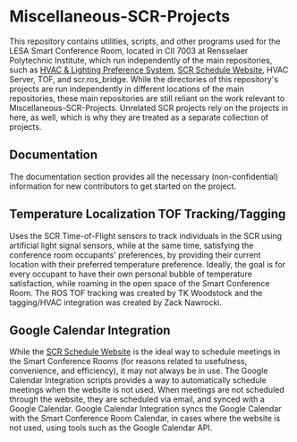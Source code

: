 # Miscellaneous-SCR-Projects
This repository contains utilities, scripts, and other programs used for the LESA Smart Conference Room, located in CII 7003 at Rensselaer Polytechnic Institute, which run
independently of the main repositories, such as [HVAC & Lighting Preference System](https://github.com/zacknawrocki/HVAC-and-Lighting-Preference-System),
[SCR Schedule Website](https://github.com/zacknawrocki/HVACWebsite), HVAC Server, TOF, and scr.ros_bridge. While the directories of this repository's projects are run independently in different locations of the main repositories, these main repositories are still reliant on the work relevant to Miscellaneous-SCR-Projects. Unrelated SCR projects rely on the projects in here, as well, which is why they are treated as a separate collection of projects.


## Documentation
The documentation section provides all the necessary (non-confidential) information for new contributors to get started on the project.

## Temperature Localization TOF Tracking/Tagging
Uses the SCR Time-of-Flight sensors to track individuals in the SCR using artificial light signal sensors, while at the
same time, satisfying the conference room occupants' preferences, by providing their current location with their preferred
temperature preference. Ideally, the goal is for every occupant to have their own personal bubble of temperature satisfaction,
while roaming in the open space of the Smart Conference Room. The ROS TOF tracking was created by TK Woodstock and the tagging/HVAC integration was created by Zack Nawrocki.

## Google Calendar Integration
While the [SCR Schedule Website](https://github.com/zacknawrocki/HVACWebsite) is the ideal way to schedule meetings
in the Smart Conference Rooms (for reasons related to usefulness, convenience, and efficiency), it may not always be in use.
The Google Calendar Integration scripts provides a way to automatically schedule meetings when the website is not used. When meetings are not scheduled through the website, they are scheduled via email, and synced with a Google Calendar. Google Calendar Integration syncs the Google Calendar with the Smart Conference Room Calendar, in cases where the website is not used,
using tools such as the Google Calendar API.

